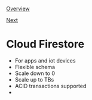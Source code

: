 [Overview](https://github.com/paulowe/gcp/blob/main/readme.md)

[Next](https://github.com/paulowe/gcp/blob/main/cloud-bigtable.md)

# Cloud Firestore

- For apps and iot devices
- Flexible schema
- Scale down to 0
- Scale up to TBs
- ACID transactions supported
- 
